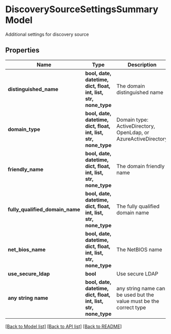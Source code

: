 # DiscoverySourceSettingsSummaryModel

Additional settings for discovery source

## Properties
Name | Type | Description | Notes
------------ | ------------- | ------------- | -------------
**distinguished_name** | **bool, date, datetime, dict, float, int, list, str, none_type** | The domain distinguished name | [optional] 
**domain_type** | **bool, date, datetime, dict, float, int, list, str, none_type** | Domain type: ActiveDirectory, OpenLdap, or AzureActiveDirectory | [optional] 
**friendly_name** | **bool, date, datetime, dict, float, int, list, str, none_type** | The domain friendly name | [optional] 
**fully_qualified_domain_name** | **bool, date, datetime, dict, float, int, list, str, none_type** | The fully qualified domain name | [optional] 
**net_bios_name** | **bool, date, datetime, dict, float, int, list, str, none_type** | The NetBIOS name | [optional] 
**use_secure_ldap** | **bool** | Use secure LDAP | [optional] 
**any string name** | **bool, date, datetime, dict, float, int, list, str, none_type** | any string name can be used but the value must be the correct type | [optional]

[[Back to Model list]](../README.md#documentation-for-models) [[Back to API list]](../README.md#documentation-for-api-endpoints) [[Back to README]](../README.md)


